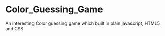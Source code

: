 # Color_Guessing_Game
An interesting Color guessing game which built in plain javascript, HTML5 and CSS

